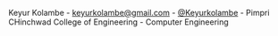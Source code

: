 Keyur Kolambe - keyurkolambe@gmail.com - [@Keyurkolambe](https://github.com/Keyurkolambe) - Pimpri CHinchwad College of Engineering - Computer Engineering
